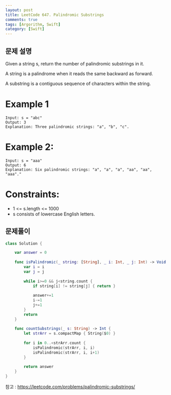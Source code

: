 ```yaml
---
layout: post
title: LeetCode 647. Palindromic Substrings
comments: true
tags: [Argorithm, Swift]
category: [Swift]
---
```


## 문제 설명

Given a string s, return the number of palindromic substrings in it.

A string is a palindrome when it reads the same backward as forward.

A substring is a contiguous sequence of characters within the string.

# Example 1

```
Input: s = "abc"
Output: 3
Explanation: Three palindromic strings: "a", "b", "c".
```

# Example 2:

```
Input: s = "aaa"
Output: 6
Explanation: Six palindromic strings: "a", "a", "a", "aa", "aa", "aaa"."
```

# Constraints:

- 1 <= s.length <= 1000
- s consists of lowercase English letters.

## 문제풀이
```swift
class Solution {

    var answer = 0
    
    func isPalindromic(_ string: [String], _ i: Int, _ j: Int) -> Void {
        var i = i
        var j = j
        
        while i>=0 && j<string.count {
            if string[i] != string[j] { return }
            
            answer+=1
            i-=1
            j+=1
        }
        return
    }
    
    func countSubstrings(_ s: String) -> Int {
        let strArr = s.compactMap { String($0) }
        
        for i in 0..<strArr.count {
            isPalindromic(strArr, i, i)
            isPalindromic(strArr, i, i+1)
        }
        
        return answer
    }
}

```

참고 : <https://leetcode.com/problems/palindromic-substrings/>